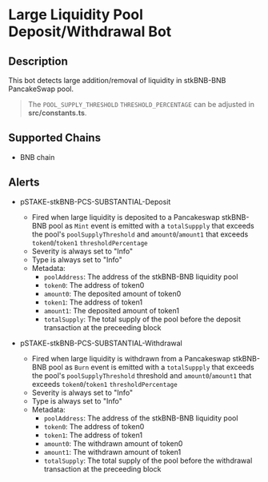 # Large Liquidity Pool Deposit/Withdrawal Bot

## Description

This bot detects large addition/removal of liquidity in stkBNB-BNB PancakeSwap pool. 
> The `POOL_SUPPLY_THRESHOLD` `THRESHOLD_PERCENTAGE` can be adjusted in **src/constants.ts**.


## Supported Chains

- BNB chain 

## Alerts

- pSTAKE-stkBNB-PCS-SUBSTANTIAL-Deposit
  - Fired when large liquidity is deposited to a Pancakeswap stkBNB-BNB pool as `Mint` event is emitted with a `totalSuppply` that exceeds the pool's `poolSupplyThreshold` and `amount0`/`amount1` that exceeds `token0`/`token1` `thresholdPercentage`
  - Severity is always set to "Info"
  - Type is always set to "Info"
  - Metadata:
    - `poolAddress`: The address of the stkBNB-BNB liquidity pool 
    - `token0`: The address of token0
    - `amount0`: The deposited amount of token0
    - `token1`: The address of token1
    - `amount1`: The deposited amount of token1
    - `totalSupply`: The total supply of the pool before the deposit transaction at the preceeding block


- pSTAKE-stkBNB-PCS-SUBSTANTIAL-Withdrawal
  - Fired when large liquidity is withdrawn from a Pancakeswap stkBNB-BNB pool as `Burn` event is emitted with a `totalSuppply` that exceeds the pool's `poolSupplyThreshold` threshold and `amount0`/`amount1` that exceeds `token0`/`token1` `thresholdPercentage`
  - Severity is always set to "Info"
  - Type is always set to "Info"
  - Metadata:
    - `poolAddress`: The address of the stkBNB-BNB liquidity pool 
    - `token0`: The address of token0
    - `token1`: The address of token1
    - `amount0`: The withdrawn amount of token0
    - `amount1`: The withdrawn amount of token1
    - `totalSupply`: The total supply of the pool before the withdrawal transaction at the preceeding block

